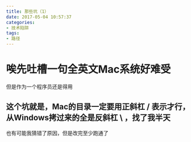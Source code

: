 ```yaml
---
title: 那些坑（1）
date: 2017-05-04 10:57:37
categories:
- 技术陷阱
tags:
- 路径
---
```


# 唉先吐槽一句全英文Mac系统好难受

<!-- more -->

但是作为一个程序员还是得用

## 这个坑就是，Mac的目录一定要用正斜杠 / 表示才行，从Windows拷过来的全是反斜杠 \\ ，找了我半天

也有可能我猜错了原因，但是改完至少跑通了
